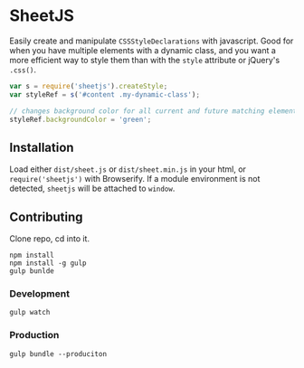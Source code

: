 # SheetJS

Easily create and manipulate `CSSStyleDeclarations` with javascript.  Good for when you have multiple elements with a dynamic class, and you want a more efficient way to style them than with the `style` attribute or jQuery's `.css()`.

```javascript
var s = require('sheetjs').createStyle;
var styleRef = s('#content .my-dynamic-class');

// changes background color for all current and future matching elements
styleRef.backgroundColor = 'green';

```

## Installation

Load either `dist/sheet.js` or `dist/sheet.min.js` in your html, or `require('sheetjs')` with Browserify.  If a module environment is not detected, `sheetjs` will be attached to `window`.


## Contributing

Clone repo, cd into it.

```
npm install
npm install -g gulp
gulp bunlde
```

### Development

```
gulp watch
```

### Production

```
gulp bundle --produciton
```
